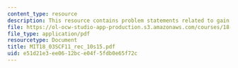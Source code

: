 ```yaml
---
content_type: resource
description: This resource contains problem statements related to gain and phase log.
file: https://ol-ocw-studio-app-production.s3.amazonaws.com/courses/18-03sc-differential-equations-fall-2011/e51d21e3ee0612bce04f5fdb0e65f72c_MIT18_03SCF11_rec_10s15.pdf
file_type: application/pdf
resourcetype: Document
title: MIT18_03SCF11_rec_10s15.pdf
uid: e51d21e3-ee06-12bc-e04f-5fdb0e65f72c
---
```

